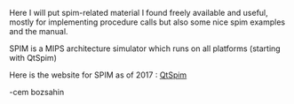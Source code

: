 Here I will put spim-related material I found freely available and useful, mostly for implementing procedure calls but also
some nice spim examples and the manual.

SPIM is a MIPS architecture simulator which runs on all platforms (starting with QtSpim)

Here is the website for SPIM as of 2017 :
<a href="http://http://spimsimulator.sourceforge.net/">QtSpim</a>

-cem bozsahin

